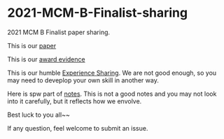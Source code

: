 # 2021-MCM-B-Finalist-sharing
2021 MCM B Finalist paper sharing.

This is our [paper](./2100059-paper.pdf)

This is our [award evidence](./2100059-award.pdf)

This is our humble [Experience Sharing](./2100059-Experience-Sharing.md). We are not good enough, so you may need to deveplop your own skill in another way.

Here is spw part of [notes](./spw_part). This is not a good notes and you may not look into it carefully, but it reflects how we envolve.

Best luck to you all~~

If any question, feel welcome to submit an issue.
